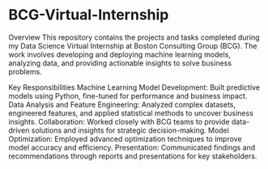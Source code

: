 # BCG-Virtual-Internship

Overview
This repository contains the projects and tasks completed during my Data Science Virtual Internship at Boston Consulting Group (BCG). The work involves developing and deploying machine learning models, analyzing data, and providing actionable insights to solve business problems.

Key Responsibilities
Machine Learning Model Development: Built predictive models using Python, fine-tuned for performance and business impact.
Data Analysis and Feature Engineering: Analyzed complex datasets, engineered features, and applied statistical methods to uncover business insights.
Collaboration: Worked closely with BCG teams to provide data-driven solutions and insights for strategic decision-making.
Model Optimization: Employed advanced optimization techniques to improve model accuracy and efficiency.
Presentation: Communicated findings and recommendations through reports and presentations for key stakeholders.

